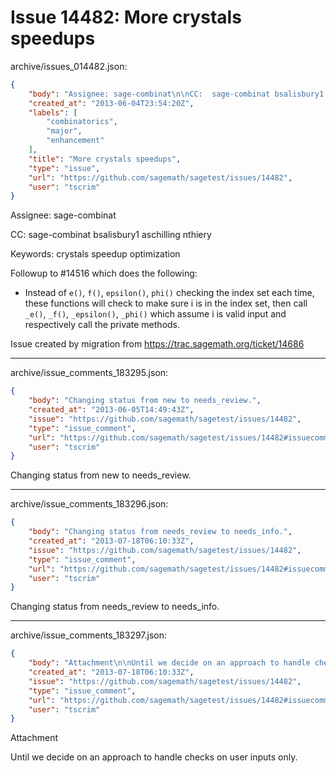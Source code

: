 # Issue 14482: More crystals speedups

archive/issues_014482.json:
```json
{
    "body": "Assignee: sage-combinat\n\nCC:  sage-combinat bsalisbury1 aschilling nthiery\n\nKeywords: crystals speedup optimization\n\nFollowup to #14516 which does the following:\n\n- Instead of `e()`, `f()`, `epsilon()`, `phi()` checking the index set each time, these functions will check to make sure i is in the index set, then call `_e()`, `_f()`, `_epsilon()`, `_phi()` which assume i is valid input and respectively call the private methods.\n\n\nIssue created by migration from https://trac.sagemath.org/ticket/14686\n\n",
    "created_at": "2013-06-04T23:54:20Z",
    "labels": [
        "combinatorics",
        "major",
        "enhancement"
    ],
    "title": "More crystals speedups",
    "type": "issue",
    "url": "https://github.com/sagemath/sagetest/issues/14482",
    "user": "tscrim"
}
```
Assignee: sage-combinat

CC:  sage-combinat bsalisbury1 aschilling nthiery

Keywords: crystals speedup optimization

Followup to #14516 which does the following:

- Instead of `e()`, `f()`, `epsilon()`, `phi()` checking the index set each time, these functions will check to make sure i is in the index set, then call `_e()`, `_f()`, `_epsilon()`, `_phi()` which assume i is valid input and respectively call the private methods.


Issue created by migration from https://trac.sagemath.org/ticket/14686





---

archive/issue_comments_183295.json:
```json
{
    "body": "Changing status from new to needs_review.",
    "created_at": "2013-06-05T14:49:43Z",
    "issue": "https://github.com/sagemath/sagetest/issues/14482",
    "type": "issue_comment",
    "url": "https://github.com/sagemath/sagetest/issues/14482#issuecomment-183295",
    "user": "tscrim"
}
```

Changing status from new to needs_review.



---

archive/issue_comments_183296.json:
```json
{
    "body": "Changing status from needs_review to needs_info.",
    "created_at": "2013-07-18T06:10:33Z",
    "issue": "https://github.com/sagemath/sagetest/issues/14482",
    "type": "issue_comment",
    "url": "https://github.com/sagemath/sagetest/issues/14482#issuecomment-183296",
    "user": "tscrim"
}
```

Changing status from needs_review to needs_info.



---

archive/issue_comments_183297.json:
```json
{
    "body": "Attachment\n\nUntil we decide on an approach to handle checks on user inputs only.",
    "created_at": "2013-07-18T06:10:33Z",
    "issue": "https://github.com/sagemath/sagetest/issues/14482",
    "type": "issue_comment",
    "url": "https://github.com/sagemath/sagetest/issues/14482#issuecomment-183297",
    "user": "tscrim"
}
```

Attachment

Until we decide on an approach to handle checks on user inputs only.
